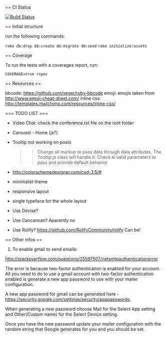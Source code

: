 == CI Status

[![Build Status](https://circleci.com/gh/arturcp/arenah-rails.svg?style=shield&circle-token=:circle-token)]()

== Initial structure

run the following commands:

`rake db:drop db:create db:migrate db:seed`
`rake initialize:assets`

== Coverage

To run the tests with a coverages report, run:

`COVERAGE=true rspec`


== Resources ==

bbcode: https://github.com/veger/ruby-bbcode
emoji: emojis taken from http://www.emoji-cheat-sheet.com/
inline css: http://templates.mailchimp.com/resources/inline-css/


=== TODO LIST ===

* Video Chat: check the conference.txt file on the root folder

* Carousel - Home (js?)
* Tooltip not working on posts
  >> Change all markup to pass data through data attributes. The Tooltip.js class will handle it.
  >> Check al valid parameters to pass and provide default behavior
* http://colorschemedesigner.com/csd-3.5/#
* minimalist theme
* responsive layout
* single typeface for the whole layout

* Use Devise?
* Use Cancancan? Aparently no
* Use Rolify? https://github.com/RolifyCommunity/rolify Can be!


== Other infos ==

1. To enable gmail to send emails:

http://stackoverflow.com/questions/25597507/netsmtpauthenticationerror

The error is because two-factor authentication is enabled for your account. All you need to do to use a gmail account with two-factor authentication enabled is generate a new app password to use with your mailer configuration.

A new app password for gmail can be generated here - https://security.google.com/settings/security/apppasswords.

When generating a new password choose Mail for the Select App setting and Other(Custom name) for the Select Device setting.

Once you have the new password update your mailer configuration with the random string that Google generates for you and you should be set.

